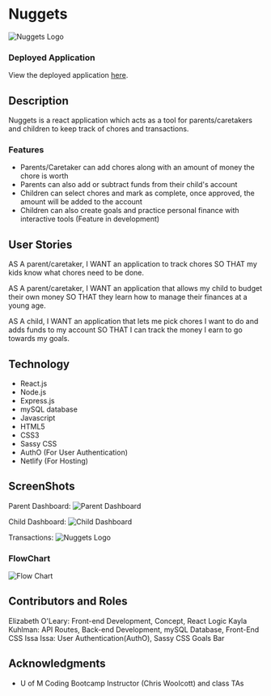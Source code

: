 # Nuggets

![Nuggets Logo](https://i.imgur.com/CPIJxWN.jpg)

### Deployed Application

View the deployed application [here](https://nuggets-2020.herokuapp.com/).

## Description

Nuggets is a react application which acts as a tool for parents/caretakers and children to keep track of chores and transactions.  

### Features
 * Parents/Caretaker can add chores along with an amount of money the chore is worth
 * Parents can also add or subtract funds from their child's account
 * Children can select chores and mark as complete, once approved, the amount will be added to the account
* Children can also create goals and practice personal finance with interactive tools (Feature in development)

## User Stories

AS A parent/caretaker, I WANT an application to track chores SO THAT my kids know what chores need to be done.

AS A parent/caretaker, I WANT an application that allows my child to budget their own money SO THAT they learn how to manage their finances at a young age.

AS A child, I WANT an application that lets me pick chores I want to do and adds funds to my account SO THAT I can track the money I earn to go towards my goals.

## Technology

* React.js
* Node.js
* Express.js
* mySQL database
* Javascript
* HTML5
* CSS3
* Sassy CSS
* AuthO (For User Authentication)
* Netlify (For Hosting)

## ScreenShots


Parent Dashboard:
![Parent Dashboard](https://i.imgur.com/zzXObRw.jpg)

Child Dashboard:
![Child Dashboard](https://i.imgur.com/F0VrIGq.jpg)

Transactions:
![Nuggets Logo](https://i.imgur.com/6aoWhy5.jpg)

### FlowChart

![Flow Chart](https://i.imgur.com/n85BgcT.jpg)


## Contributors and Roles

Elizabeth O'Leary: Front-end Development, Concept, React Logic
Kayla Kuhlman: API Routes, Back-end Development, mySQL Database, Front-End CSS
Issa Issa: User Authentication(AuthO), Sassy CSS Goals Bar

## Acknowledgments

* U of M Coding Bootcamp Instructor (Chris Woolcott) and class TAs
